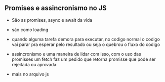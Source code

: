 ## Promises e assincronismo no JS

- São as promises, async e await da vida
- são como loading

- quando alguma tarefa demora para executar, no codigo normal o codigo vai parar pra esperar pelo resultado
  ou seja o quebrou o fluxo do codigo

- assincronismo e uma maneira de lidar com isso, com o uso das promisses
  um fetch faz um pedido que retorna promisse que pode ser rejeitada ou aprovada

- mais no arquivo js